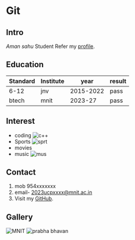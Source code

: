 # **Git**
## Intro
*Aman sahu*
Student
Refer my [profile](https://github.com/aman2375/aman2375.github.io).
## Education
| Standard | Institute | year | result |
|---|---|---|---|
|6-12|jnv|2015-2022|pass|
|btech|mnit|2023-27|pass|


## Interest
- coding 
![c++](https://encrypted-tbn0.gstatic.com/images?q=tbn:ANd9GcRdrd-mQQPmg1J7CrvGxgpqJuKdnVLDJs4U0Q&s)
- Sports
![sprt](https://img.isst.co.in/wp-content/uploads/2024/03/Scope-Of-Sports-Management-In-India.jpg)
- movies
- music
![mus](https://daily.jstor.org/wp-content/uploads/2023/01/good_times_with_bad_music_1050x700.jpg)
## Contact
1. mob 954xxxxxxx
2. email- 2023ucpxxxx@mnit.ac.in
3. Visit my [GitHub](https://github.com/aman2375/aman2375.github.io).

## Gallery
![MNIT](https://encrypted-tbn0.gstatic.com/images?q=tbn:ANd9GcSnrC6FDaozRs6owOFgpLpunsJiSeegIZkhww&s)
![prabha bhavan](https://mnit.ac.in/Images/about_images/pb_mnit.jpg)
